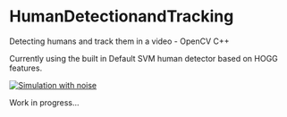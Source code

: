 # HumanDetectionandTracking
Detecting humans and track them in a video - OpenCV C++


Currently using the built in Default SVM human detector based on HOGG features. 

[![Simulation with noise](http://img.youtube.com/vi/nu4R8_p09Rk/0.jpg)](https://www.youtube.com/watch?v=nu4R8_p09Rk "Simulation without Noise")   

Work in progress... 